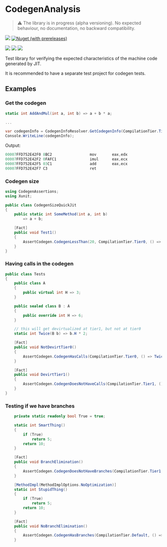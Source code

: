 ﻿# CodegenAnalysis

> ⚠️ The library is in progress (alpha versioning). No expected behaviour, no documentation, no backward compatibility.

![](https://img.shields.io/static/v1?label=Lowest+target&message=netstandard2.0&color=purple&logo=dotnet)
[![Nuget (with prereleases)](https://img.shields.io/nuget/vpre/CodegenAssertions?label=NuGet&logo=nuget)](https://www.nuget.org/packages/CodegenAssertions)

![](https://img.shields.io/static/v1?label=Windows&message=Supported&color=brightgreen&logo=windows)
![](https://img.shields.io/static/v1?label=Linux&message=Supported&color=brightgreen&logo=linux)
![](https://img.shields.io/static/v1?label=MacOS&message=Supported&color=brightgreen&logo=apple)

Test library for verifying the expected characteristics of the machine code generated by JIT.

It is recommended to have a separate test project for codegen tests.

## Examples

### Get the codegen

```cs
static int AddAndMul(int a, int b) => a + b * a;

...

var codegenInfo = CodegenInfoResolver.GetCodegenInfo(CompilationTier.Tier1, () => AddAndMul(3, 5));
Console.WriteLine(codegenInfo);
```
Output:
```cs
00007FFD752E42F0 8BC2                 mov       eax,edx
00007FFD752E42F2 0FAFC1               imul      eax,ecx
00007FFD752E42F5 03C1                 add       eax,ecx
00007FFD752E42F7 C3                   ret
```

### Codegen size

```cs
using CodegenAssertions;
using Xunit;

public class CodegenSizeQuickJit
{
    public static int SomeMethod(int a, int b)
        => a + b;

    [Fact]
    public void Test1()
    {
        AssertCodegen.CodegenLessThan(20, CompilationTier.Tier0, () => SomeMethod(4, 5));
    }
}
```


### Having calls in the codegen

```cs
public class Tests
{
    public class A
    {
        public virtual int H => 3;
    }

    public sealed class B : A
    {
        public override int H => 6;
    }

    // this will get devirtualized at tier1, but not at tier0
    static int Twice(B b) => b.H * 2;

    [Fact]
    public void NotDevirtTier0()
    {
        AssertCodegen.CodegenHasCalls(CompilationTier.Tier0, () => Twice(new B()));
    }

    [Fact]
    public void DevirtTier1()
    {
        AssertCodegen.CodegenDoesNotHaveCalls(CompilationTier.Tier1, () => Twice(new B()));
    }
}
```

### Testing if we have branches

```cs
    private static readonly bool True = true;

    static int SmartThing()
    {
        if (True)
            return 5;
        return 10;
    }

    [Fact]
    public void BranchElimination()
    {
        AssertCodegen.CodegenDoesNotHaveBranches(CompilationTier.Tier1, () => SmartThing());
    }

    [MethodImpl(MethodImplOptions.NoOptimization)]
    static int StupidThing()
    {
        if (True)
            return 5;
        return 10;
    }

    [Fact]
    public void NoBranchElimination()
    {
        AssertCodegen.CodegenHasBranches(CompilationTier.Default, () => StupidThing());
    }
```
